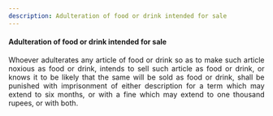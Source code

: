 ```yaml
---
description: Adulteration of food or drink intended for sale
---
```


#### Adulteration of food or drink intended for sale
<div style="text-align: justify">

Whoever adulterates any article of food or drink so as to make such article noxious as food or drink, intends to sell such article as food or drink, or knows it to be likely that the same will be sold as food or drink, shall be punished with imprisonment of either description for a term which may extend to six months, or with a fine which may extend to one thousand rupees, or with both.

</div>
